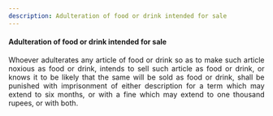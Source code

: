 ```yaml
---
description: Adulteration of food or drink intended for sale
---
```


#### Adulteration of food or drink intended for sale
<div style="text-align: justify">

Whoever adulterates any article of food or drink so as to make such article noxious as food or drink, intends to sell such article as food or drink, or knows it to be likely that the same will be sold as food or drink, shall be punished with imprisonment of either description for a term which may extend to six months, or with a fine which may extend to one thousand rupees, or with both.

</div>
